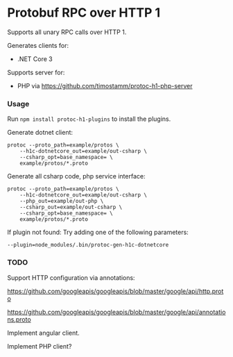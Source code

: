 Protobuf RPC over HTTP 1
========================

Supports all unary RPC calls over HTTP 1. 

Generates clients for:
- .NET Core 3

Supports server for:
- PHP via https://github.com/timostamm/protoc-h1-php-server



### Usage


Run `npm install protoc-h1-plugins` to install the plugins. 


Generate dotnet client:

```shell script
protoc --proto_path=example/protos \
    --h1c-dotnetcore_out=example/out-csharp \
    --csharp_opt=base_namespace= \
    example/protos/*.proto
```


Generate all csharp code, php service interface: 

```shell script
protoc --proto_path=example/protos \
    --h1c-dotnetcore_out=example/out-csharp \
    --php_out=example/out-php \
    --csharp_out=example/out-csharp \
    --csharp_opt=base_namespace= \
    example/protos/*.proto

```


If plugin not found: Try adding one of the following parameters:
 
```shell script
--plugin=node_modules/.bin/protoc-gen-h1c-dotnetcore
```



### TODO

Support HTTP configuration via annotations:

https://github.com/googleapis/googleapis/blob/master/google/api/http.proto

https://github.com/googleapis/googleapis/blob/master/google/api/annotations.proto

Implement angular client.

Implement PHP client? 
